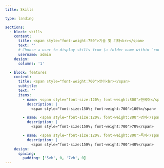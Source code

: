 ```yaml
---
title: Skills

type: landing

sections:
  - block: skills
    content:
      title: <span style="font-weight:750">기술 및 기타<br></span>
      text: ''
      # Choose a user to display skills from (a folder name within `content/authors/`)
      username: admin
    design:
      columns: '1'

  - block: features
    content:
      title: <span style="font-weight:700">언어<br></span>
      subtitle: 
      text: ''
      items:
        - name: <span style="font-size:120%; font-weight:800">한국어</span>
          description: |
            <span style="font-size:150%; font-weight:700">100%</span>

        - name: <span style="font-size:120%; font-weight:800">영어</span>
          description: |
            <span style="font-size:150%; font-weight:700">70%</span>

        - name: <span style="font-size:120%; font-weight:800">독어</span>
          description: |
            <span style="font-size:150%; font-weight:700">40%</span>
    design:
      spacing:
        padding: ['5vh', 0, '7vh', 0]
---
```

